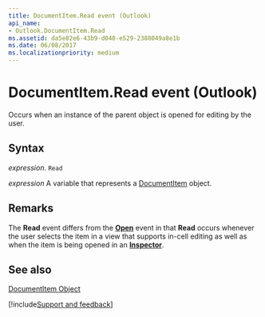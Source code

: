 ```yaml
---
title: DocumentItem.Read event (Outlook)
api_name:
- Outlook.DocumentItem.Read
ms.assetid: da5e82e6-43b9-d040-e529-2388049a8e1b
ms.date: 06/08/2017
ms.localizationpriority: medium
---
```



# DocumentItem.Read event (Outlook)

Occurs when an instance of the parent object is opened for editing by the user. 


## Syntax

_expression_. `Read`

_expression_ A variable that represents a [DocumentItem](Outlook.DocumentItem.md) object.


## Remarks

The **Read** event differs from the **[Open](Outlook.DocumentItem.Open.md)** event in that **Read** occurs whenever the user selects the item in a view that supports in-cell editing as well as when the item is being opened in an **[Inspector](Outlook.Inspector.md)**.


## See also


[DocumentItem Object](Outlook.DocumentItem.md)

[!include[Support and feedback](~/includes/feedback-boilerplate.md)]